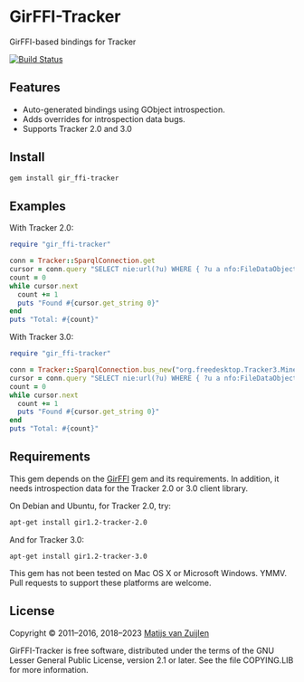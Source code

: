 # GirFFI-Tracker

GirFFI-based bindings for Tracker

[![Build Status](https://secure.travis-ci.org/mvz/gir_ffi-tracker.png)](http://travis-ci.org/mvz/gir-ffi-tracker)

## Features

* Auto-generated bindings using GObject introspection.
* Adds overrides for introspection data bugs.
* Supports Tracker 2.0 and 3.0

## Install

```bash
gem install gir_ffi-tracker
```

## Examples

With Tracker 2.0:

```ruby
require "gir_ffi-tracker"

conn = Tracker::SparqlConnection.get
cursor = conn.query "SELECT nie:url(?u) WHERE { ?u a nfo:FileDataObject }"
count = 0
while cursor.next
  count += 1
  puts "Found #{cursor.get_string 0}"
end
puts "Total: #{count}"
```

With Tracker 3.0:

```ruby
require "gir_ffi-tracker"

conn = Tracker::SparqlConnection.bus_new("org.freedesktop.Tracker3.Miner.Files")
cursor = conn.query "SELECT nie:url(?u) WHERE { ?u a nfo:FileDataObject }"
count = 0
while cursor.next
  count += 1
  puts "Found #{cursor.get_string 0}"
end
puts "Total: #{count}"
```

## Requirements

This gem depends on the [GirFFI](https://rubygems.org/gems/gir_ffi) gem and its
requirements. In addition, it needs introspection data for the
Tracker 2.0 or 3.0 client library.

On Debian and Ubuntu, for Tracker 2.0, try:

```bash
apt-get install gir1.2-tracker-2.0
```

And for Tracker 3.0:

```
apt-get install gir1.2-tracker-3.0
```

This gem has not been tested on Mac OS X or Microsoft Windows. YMMV. Pull
requests to support these platforms are welcome.

## License

Copyright &copy; 2011&ndash;2016, 2018&ndash;2023 [Matijs van Zuijlen](http://www.matijs.net)

GirFFI-Tracker is free software, distributed under the terms of the GNU
Lesser General Public License, version 2.1 or later. See the file
COPYING.LIB for more information.
